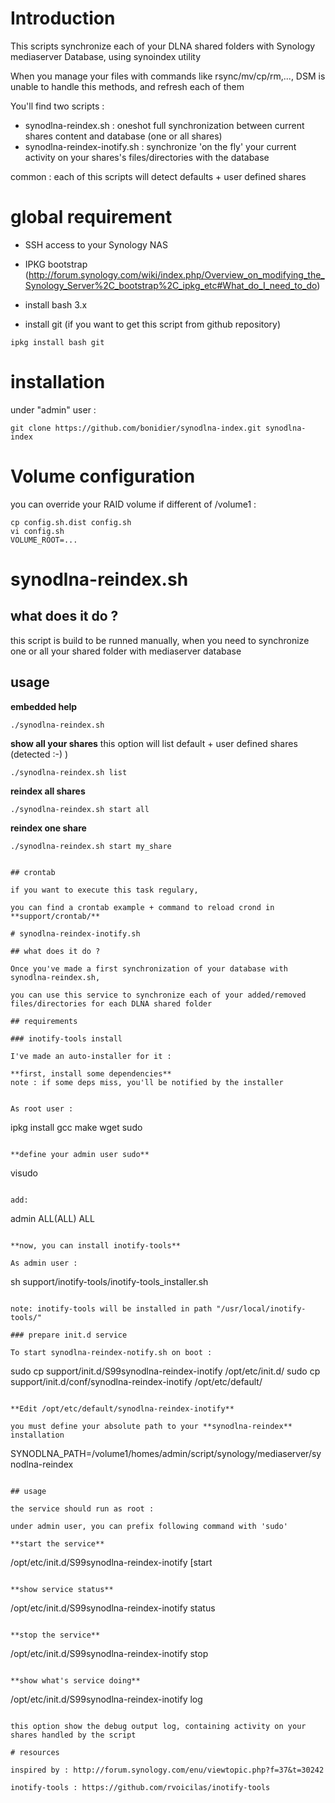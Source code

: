 # Introduction

This scripts synchronize each of your DLNA shared folders with Synology mediaserver Database, using synoindex utility

When you manage your files with commands like rsync/mv/cp/rm,..., DSM is unable to handle this methods, and refresh each of them

You'll find two scripts : 
 - synodlna-reindex.sh  : oneshot full synchronization between current shares content and database (one or all shares)
 - synodlna-reindex-inotify.sh  : synchronize 'on the fly' your current activity on your shares's files/directories with the database 

common : each of this scripts will detect defaults + user defined shares

# global requirement

 - SSH access to your Synology NAS
 - IPKG bootstrap (http://forum.synology.com/wiki/index.php/Overview_on_modifying_the_Synology_Server%2C_bootstrap%2C_ipkg_etc#What_do_I_need_to_do)

 - install bash 3.x
 - install git (if you want to get this script from github repository)
 
 ```
 ipkg install bash git
 ```

# installation

under "admin" user :

```
git clone https://github.com/bonidier/synodlna-index.git synodlna-index
```
 
# Volume configuration

you can override your RAID volume if different of /volume1 :

```
cp config.sh.dist config.sh
vi config.sh
VOLUME_ROOT=...
```
# synodlna-reindex.sh 

## what does it do ?

this script is build to be runned manually, when you need to synchronize one or all your shared folder with mediaserver database

## usage

**embedded help**
```
./synodlna-reindex.sh
```

**show all your shares**
this option will list default + user defined shares (detected :-) )
```
./synodlna-reindex.sh list
```
**reindex all shares**
```
./synodlna-reindex.sh start all
```
**reindex one share**
```
./synodlna-reindex.sh start my_share


## crontab

if you want to execute this task regulary,

you can find a crontab example + command to reload crond in **support/crontab/**

# synodlna-reindex-inotify.sh 

## what does it do ?

Once you've made a first synchronization of your database with synodlna-reindex.sh,

you can use this service to synchronize each of your added/removed files/directories for each DLNA shared folder

## requirements
  
### inotify-tools install

I've made an auto-installer for it :

**first, install some dependencies**
note : if some deps miss, you'll be notified by the installer


As root user :

```
ipkg install gcc make wget sudo
```

**define your admin user sudo**

```
visudo
```

add:

```
admin ALL(ALL) ALL
```

**now, you can install inotify-tools**

As admin user :

```
sh support/inotify-tools/inotify-tools_installer.sh
```

note: inotify-tools will be installed in path "/usr/local/inotify-tools/"

### prepare init.d service

To start synodlna-reindex-notify.sh on boot : 

```
sudo cp support/init.d/S99synodlna-reindex-inotify  /opt/etc/init.d/
sudo cp support/init.d/conf/synodlna-reindex-inotify  /opt/etc/default/
```

**Edit /opt/etc/default/synodlna-reindex-inotify**

you must define your absolute path to your **synodlna-reindex** installation

```
SYNODLNA_PATH=/volume1/homes/admin/script/synology/mediaserver/synodlna-reindex
```

## usage

the service should run as root :

under admin user, you can prefix following command with 'sudo'

**start the service**

```
/opt/etc/init.d/S99synodlna-reindex-inotify [start
```

**show service status**

```
/opt/etc/init.d/S99synodlna-reindex-inotify status
```

**stop the service**

```
/opt/etc/init.d/S99synodlna-reindex-inotify stop
```

**show what's service doing**

```
/opt/etc/init.d/S99synodlna-reindex-inotify log
```

this option show the debug output log, containing activity on your shares handled by the script

# resources

inspired by : http://forum.synology.com/enu/viewtopic.php?f=37&t=30242

inotify-tools : https://github.com/rvoicilas/inotify-tools


